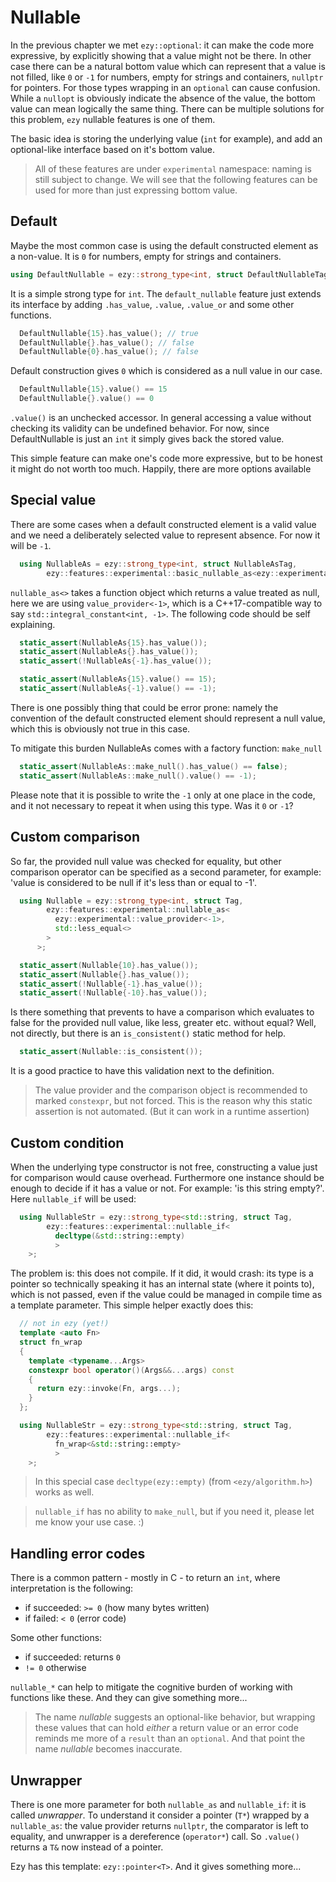 # Nullable

In the previous chapter we met `ezy::optional`: it can make the code more expressive, by explicitly showing
that a value might not be there. In other case there can be a natural bottom value which can represent that a
value is not filled, like `0` or `-1` for numbers, empty for strings and containers, `nullptr` for pointers.
For those types wrapping in an `optional` can cause confusion. While a `nullopt` is obviously indicate the
absence of the value, the bottom value can mean logically the same thing. There can be multiple solutions for
this problem, `ezy` nullable features is one of them.

The basic idea is storing the underlying value (`int` for example), and add an optional-like interface based
on it's bottom value.

> All of these features are under `experimental` namespace: naming is still subject to change. We will see
> that the following features can be used for more than just expressing bottom value.

## Default

Maybe the most common case is using the default constructed element as a non-value. It is `0` for numbers,
empty for strings and containers.

```cpp
using DefaultNullable = ezy::strong_type<int, struct DefaultNullableTag, ezy::features::experimental::default_nullable>;
```

It is a simple strong type for `int`. The `default_nullable` feature just extends its interface by adding
`.has_value`, `.value`, `.value_or` and some other functions.

```cpp
  DefaultNullable{15}.has_value(); // true
  DefaultNullable{}.has_value(); // false
  DefaultNullable{0}.has_value(); // false
```

Default construction gives `0` which is considered as a null value in our case.

```cpp
  DefaultNullable{15}.value() == 15
  DefaultNullable{}.value() == 0
```

`.value()` is an unchecked accessor. In general accessing a value without checking its validity can be
undefined behavior. For now, since DefaultNullable is just an `int` it simply gives back the stored value.

This simple feature can make one's code more expressive, but to be honest it might do not worth too much.
Happily, there are more options available

## Special value

There are some cases when a default constructed element is a valid value and we need a deliberately selected
value to represent absence. For now it will be `-1`.

```cpp
  using NullableAs = ezy::strong_type<int, struct NullableAsTag,
        ezy::features::experimental::basic_nullable_as<ezy::experimental::value_provider<-1>>>;
```

`nullable_as<>` takes a function object which returns a value treated as null, here we are using
`value_provider<-1>`, which is a C++17-compatible way to say `std::integral_constant<int, -1>`. The following
code should be self explaining.

```cpp
  static_assert(NullableAs{15}.has_value());
  static_assert(NullableAs{}.has_value());
  static_assert(!NullableAs{-1}.has_value());

  static_assert(NullableAs{15}.value() == 15);
  static_assert(NullableAs{-1}.value() == -1);
```

There is one possibly thing that could be error prone: namely the convention of the default constructed
element should represent a null value, which this is obviously not true in this case.

To mitigate this burden NullableAs comes with a factory function: `make_null`

```cpp
  static_assert(NullableAs::make_null().has_value() == false);
  static_assert(NullableAs::make_null().value() == -1);
```

Please note that it is possible to write the `-1` only at one place in the code, and it not necessary to
repeat it when using this type. Was it `0` or `-1`?

## Custom comparison

So far, the provided null value was checked for equality, but other comparison operator can be specified as a
second parameter, for example: 'value is considered to be null if it's less than or equal to -1'.

```cpp
  using Nullable = ezy::strong_type<int, struct Tag,
        ezy::features::experimental::nullable_as<
          ezy::experimental::value_provider<-1>,
          std::less_equal<>
        >
      >;

  static_assert(Nullable{10}.has_value());
  static_assert(Nullable{}.has_value());
  static_assert(!Nullable{-1}.has_value());
  static_assert(!Nullable{-10}.has_value());
```

Is there something that prevents to have a comparison which evaluates to false for the provided null value,
like less, greater etc. without equal? Well, not directly, but there is an `is_consistent()` static method for
help.

```cpp
  static_assert(Nullable::is_consistent());
```

It is a good practice to have this validation next to the definition.

> The value provider and the comparison object is recommended to marked `constexpr`, but not forced. This is
> the reason why this static assertion is not automated. (But it can work in a runtime assertion)

## Custom condition

When the underlying type constructor is not free, constructing a value just for comparison would cause
overhead. Furthermore one instance should be enough to decide if it has a value or not. For example: 'is this
string empty?'. Here `nullable_if` will be used:

```cpp
  using NullableStr = ezy::strong_type<std::string, struct Tag,
        ezy::features::experimental::nullable_if<
          decltype(&std::string::empty)
          >
    >;
```

The problem is: this does not compile. If it did, it would crash: its type is a pointer so technically
speaking it has an internal state (where it points to), which is not passed, even if the value could be
managed in compile time as a template parameter. This simple helper exactly does this:

```cpp
  // not in ezy (yet!)
  template <auto Fn>
  struct fn_wrap
  {
    template <typename...Args>
    constexpr bool operator()(Args&&...args) const
    {
      return ezy::invoke(Fn, args...);
    }
  };

  using NullableStr = ezy::strong_type<std::string, struct Tag,
        ezy::features::experimental::nullable_if<
          fn_wrap<&std::string::empty>
          >
    >;
```

> In this special case `decltype(ezy::empty)` (from `<ezy/algorithm.h>`) works as well.

> `nullable_if` has no ability to `make_null`, but if you need it, please let me know your use case. :)

## Handling error codes

There is a common pattern - mostly in C - to return an `int`, where interpretation is the following:
 - if succeeded: `>= 0` (how many bytes written)
 - if failed: `< 0` (error code)

Some other functions:
 -  if succeeded: returns `0`
 - `!= 0` otherwise

`nullable_*` can help to mitigate the cognitive burden of working with functions like these. And they can give
something more...

> The name *nullable* suggests an optional-like behavior, but wrapping these values that can hold *either* a
> return value or an error code reminds me more of a `result` than an `optional`. And that point the name
> *nullable* becomes inaccurate.

## Unwrapper

There is one more parameter for both `nullable_as` and `nullable_if`: it is called *unwrapper*. To understand
it consider a pointer (`T*`) wrapped by a `nullable_as`: the value provider returns `nullptr`, the comparator
is left to equality, and unwrapper is a dereference (`operator*`) call. So `.value()` returns a `T&` now
instead of a pointer.

Ezy has this template: `ezy::pointer<T>`. And it gives something more...

